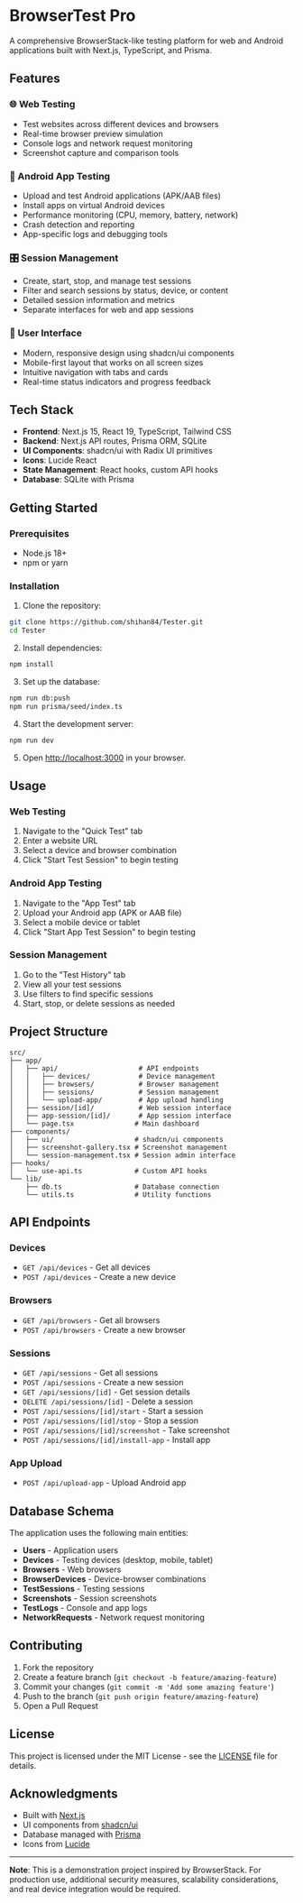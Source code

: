# BrowserTest Pro

A comprehensive BrowserStack-like testing platform for web and Android applications built with Next.js, TypeScript, and Prisma.

## Features

### 🌐 Web Testing
- Test websites across different devices and browsers
- Real-time browser preview simulation
- Console logs and network request monitoring
- Screenshot capture and comparison tools

### 📱 Android App Testing
- Upload and test Android applications (APK/AAB files)
- Install apps on virtual Android devices
- Performance monitoring (CPU, memory, battery, network)
- Crash detection and reporting
- App-specific logs and debugging tools

### 🎛️ Session Management
- Create, start, stop, and manage test sessions
- Filter and search sessions by status, device, or content
- Detailed session information and metrics
- Separate interfaces for web and app sessions

### 🎨 User Interface
- Modern, responsive design using shadcn/ui components
- Mobile-first layout that works on all screen sizes
- Intuitive navigation with tabs and cards
- Real-time status indicators and progress feedback

## Tech Stack

- **Frontend**: Next.js 15, React 19, TypeScript, Tailwind CSS
- **Backend**: Next.js API routes, Prisma ORM, SQLite
- **UI Components**: shadcn/ui with Radix UI primitives
- **Icons**: Lucide React
- **State Management**: React hooks, custom API hooks
- **Database**: SQLite with Prisma

## Getting Started

### Prerequisites
- Node.js 18+ 
- npm or yarn

### Installation

1. Clone the repository:
```bash
git clone https://github.com/shihan84/Tester.git
cd Tester
```

2. Install dependencies:
```bash
npm install
```

3. Set up the database:
```bash
npm run db:push
npm run prisma/seed/index.ts
```

4. Start the development server:
```bash
npm run dev
```

5. Open [http://localhost:3000](http://localhost:3000) in your browser.

## Usage

### Web Testing
1. Navigate to the "Quick Test" tab
2. Enter a website URL
3. Select a device and browser combination
4. Click "Start Test Session" to begin testing

### Android App Testing
1. Navigate to the "App Test" tab
2. Upload your Android app (APK or AAB file)
3. Select a mobile device or tablet
4. Click "Start App Test Session" to begin testing

### Session Management
1. Go to the "Test History" tab
2. View all your test sessions
3. Use filters to find specific sessions
4. Start, stop, or delete sessions as needed

## Project Structure

```
src/
├── app/
│   ├── api/                    # API endpoints
│   │   ├── devices/            # Device management
│   │   ├── browsers/           # Browser management  
│   │   ├── sessions/           # Session management
│   │   └── upload-app/         # App upload handling
│   ├── session/[id]/           # Web session interface
│   ├── app-session/[id]/       # App session interface
│   └── page.tsx               # Main dashboard
├── components/
│   ├── ui/                    # shadcn/ui components
│   ├── screenshot-gallery.tsx # Screenshot management
│   └── session-management.tsx # Session admin interface
├── hooks/
│   └── use-api.ts             # Custom API hooks
└── lib/
    ├── db.ts                  # Database connection
    └── utils.ts               # Utility functions
```

## API Endpoints

### Devices
- `GET /api/devices` - Get all devices
- `POST /api/devices` - Create a new device

### Browsers
- `GET /api/browsers` - Get all browsers
- `POST /api/browsers` - Create a new browser

### Sessions
- `GET /api/sessions` - Get all sessions
- `POST /api/sessions` - Create a new session
- `GET /api/sessions/[id]` - Get session details
- `DELETE /api/sessions/[id]` - Delete a session
- `POST /api/sessions/[id]/start` - Start a session
- `POST /api/sessions/[id]/stop` - Stop a session
- `POST /api/sessions/[id]/screenshot` - Take screenshot
- `POST /api/sessions/[id]/install-app` - Install app

### App Upload
- `POST /api/upload-app` - Upload Android app

## Database Schema

The application uses the following main entities:
- **Users** - Application users
- **Devices** - Testing devices (desktop, mobile, tablet)
- **Browsers** - Web browsers
- **BrowserDevices** - Device-browser combinations
- **TestSessions** - Testing sessions
- **Screenshots** - Session screenshots
- **TestLogs** - Console and app logs
- **NetworkRequests** - Network request monitoring

## Contributing

1. Fork the repository
2. Create a feature branch (`git checkout -b feature/amazing-feature`)
3. Commit your changes (`git commit -m 'Add some amazing feature'`)
4. Push to the branch (`git push origin feature/amazing-feature`)
5. Open a Pull Request

## License

This project is licensed under the MIT License - see the [LICENSE](LICENSE) file for details.

## Acknowledgments

- Built with [Next.js](https://nextjs.org/)
- UI components from [shadcn/ui](https://ui.shadcn.com/)
- Database managed with [Prisma](https://prisma.io/)
- Icons from [Lucide](https://lucide.dev/)

---

**Note**: This is a demonstration project inspired by BrowserStack. For production use, additional security measures, scalability considerations, and real device integration would be required.